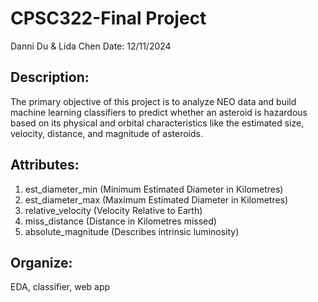# CPSC322-Final Project

Danni Du & Lida Chen
Date: 12/11/2024

## Description:
The primary objective of this project is to analyze NEO data and build machine learning classifiers to predict whether an asteroid is hazardous based on its physical and orbital characteristics like the estimated size, velocity, distance, and magnitude of asteroids.

## Attributes:
1. est_diameter_min (Minimum Estimated Diameter in Kilometres)
1. est_diameter_max (Maximum Estimated Diameter in Kilometres)
1. relative_velocity (Velocity Relative to Earth)
1. miss_distance (Distance in Kilometres missed)
1. absolute_magnitude (Describes intrinsic luminosity)
## Organize:
EDA, classifier, web app
